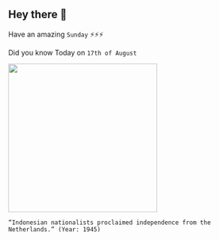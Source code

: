 ## Hey there 👋
Have an amazing `Sunday` ⚡⚡⚡

Did you know Today on `17th of August`
 
 [<img src="https://upload.wikimedia.org/wikipedia/commons/f/f1/Indonesia_declaration_of_independence_17_August_1945.jpg" width="300" />](https://en.wikipedia.org/wiki/Proclamation_of_Indonesian_Independence) 
 ```
“Indonesian nationalists proclaimed independence from the Netherlands.” (Year: 1945)
```
